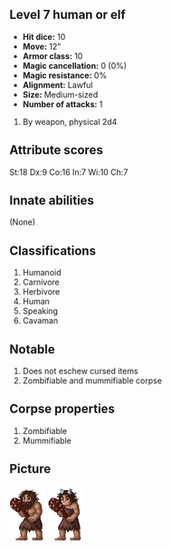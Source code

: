 ## Level 7 human or elf

- **Hit dice:** 10
- **Move:** 12"
- **Armor class:** 10
- **Magic cancellation:** 0 (0%)
- **Magic resistance:** 0%
- **Alignment:** Lawful
- **Size:** Medium-sized
- **Number of attacks:** 1
1. By weapon, physical 2d4

## Attribute scores

St:18 Dx:9 Co:16 In:7 Wi:10 Ch:7

## Innate abilities

(None)

## Classifications

1. Humanoid
2. Carnivore
3. Herbivore
4. Human
5. Speaking
6. Cavaman

## Notable

1. Does not eschew cursed items
2. Zombifiable and mummifiable corpse

## Corpse properties

1. Zombifiable
2. Mummifiable

## Picture

![Caveman](https://github.com/hyvanmielenpelit/GnollHackTileSet/blob/main/Monsters/caveman/caveman.png?raw=true) ![Cavewoman](https://github.com/hyvanmielenpelit/GnollHackTileSet/blob/main/Monsters/caveman/caveman_female.png?raw=true)
